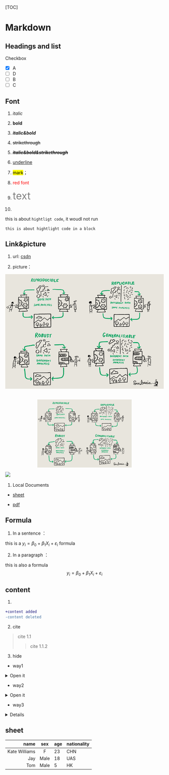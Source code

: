 [TOC]

<script type="text/javascript" src="http://cdn.mathjax.org/mathjax/latest/MathJax.js?config=TeX-AMS-MML_HTMLorMML"></script>
<script type="text/x-mathjax-config">
    MathJax.Hub.Config({ tex2jax: {inlineMath: [['$', '$']]}, messageStyle: "none" });
</script>

# Markdown
## Headings and list

Checkbox

- [x] A
- [ ] D
- [ ] B
- [ ] C

## Font

1. *italic*
2. **bold**
3. ***italic&bold*** 
4. ~~strikethrough~~
5. ~~***italic&bold&strikethrough***~~
6. <u>underline</u>
7. <mark>mark</mark>；
8. <font color=red>red font</font>

9.  <font color=gray size=6>text</font>
10. 
this is about `hightligt code`, it woudl not run
```
this is about hightlight code in a block
```


## Link&picture

1. url:
[csdn](https://www.csdn.net/)

2. picture：

![reproducible](../data/img/reproducible1.png "可重复性")

<br>

<img src="https://raw.githubusercontent.com/zhanglantian2021/Tutorials/master/data/img/reproducible1.png" alt="reproducible" width="300" style="display: block; margin: auto;" />

![](https://img2.baidu.com/it/u=3821871392,3723723380&fm=253&fmt=auto&app=138&f=JPEG?w=706&h=500)

1. Local Documents

- [sheet](E:/academic_resources/Tutorials/data/twitter_cit_data.csv)
  
- [pdf](E:/academic_resources/202110_AFFC-X-Traning/AFEC-X_2021_schedule.pdf)
  

## Formula

1. In a sentence ：

this is a $y_i=\beta_0+\beta_1X_i+\varepsilon_i$  formula

2. In a paragraph ：

this is also a formula 
$$y_i=\beta_0+\beta_1X_i+\varepsilon_i$$ 

## content

1. 
```diff
+content added
-content deleted
```
2. cite

> cite 1.1
>> cite 1.1.2

3. hide

- way1

<details>
<summary>Open it</summary>
<pre><code>
surperise!
</code></pre>
</details>

- way2

<details>
<summary>Open it</summary>
surperise!
</details>

- way3

<details>
surperise!
</details>


## sheet

|name|sex|age|nationality|
|--:|:--:|--|:--|
|Kate Williams|F|23|CHN|
|Jay|Male|18|UAS|
|Tom|Male|5|HK|

